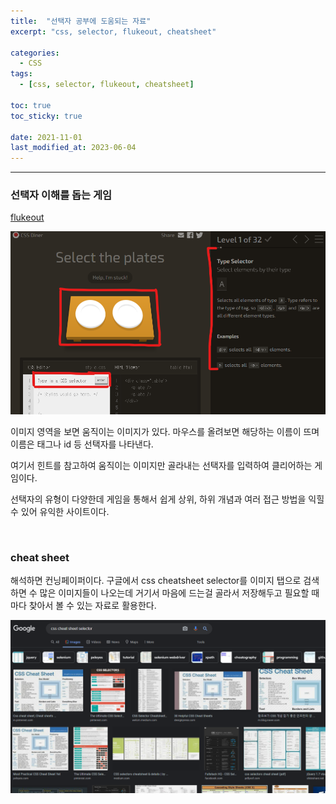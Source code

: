 ```yaml
---
title:  "선택자 공부에 도움되는 자료"
excerpt: "css, selector, flukeout, cheatsheet"

categories:
  - CSS
tags:
  - [css, selector, flukeout, cheatsheet]

toc: true
toc_sticky: true
 
date: 2021-11-01 
last_modified_at: 2023-06-04
---  
```


***

### 선택자 이해를 돕는 게임  

<a href="https://flukeout.github.io/">flukeout</a><br>

![selector_game](/assets/images/posting/20211101/selector_game.png)

이미지 영역을 보면 움직이는 이미지가 있다. 마우스를 올려보면 해당하는 이름이 뜨며 이름은 태그나 id 등 선택자를 나타낸다.  

여기서 힌트를 참고하여 움직이는 이미지만 골라내는 선택자를 입력하여 클리어하는 게임이다. 

선택자의 유형이 다양한데 게임을 통해서 쉽게 상위, 하위 개념과 여러 접근 방법을 익힐 수 있어 유익한 사이트이다.  

<br>

### cheat sheet  

해석하면 컨닝페이퍼이다. 구글에서 css cheatsheet selector를 이미지 탭으로 검색하면 수 많은 이미지들이 나오는데 거기서 마음에 드는걸 골라서 저장해두고 필요할 때마다 찾아서 볼 수 있는 자료로 활용한다.  

![selector_game](/assets/images/posting/20211101/cheat_sheet.png)